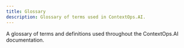 ```yaml
---
title: Glossary
description: Glossary of terms used in ContextOps.AI.
---
```


A glossary of terms and definitions used throughout the ContextOps.AI documentation.
